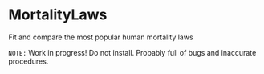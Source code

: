 # MortalityLaws
Fit and compare the most popular human mortality laws

`NOTE:` Work in progress! Do not install. Probably full of bugs and
inaccurate procedures.

